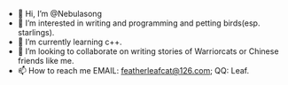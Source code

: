 - 👋 Hi, I’m @Nebulasong
- 👀 I’m interested in writing and programming and petting birds(esp. starlings).
- 🌱 I’m currently learning c++.
- 💞️ I’m looking to collaborate on writing stories of Warriorcats or Chinese friends like me.
- 📫 How to reach me EMAIL: featherleafcat@126.com; QQ: Leaf.

<!---
Nebulasong/Nebulasong is a ✨ special ✨ repository because its `README.md` (this file) appears on your GitHub profile.
You can click the Preview link to take a look at your changes.
--->

